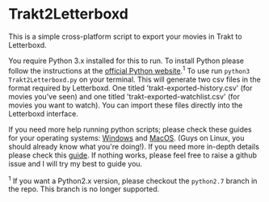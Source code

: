 # Trakt2Letterboxd
This is a simple cross-platform script to export your movies in Trakt to Letterboxd.

You require Python 3.x installed for this to run. To install Python please follow the instructions at the [official Python website](https://www.python.org/downloads/).<sup>1</sup>
To use run `python3 Trakt2Letterboxd.py` on your terminal. This will generate two csv files in the format required by Letterboxd. One titled 'trakt-exported-history.csv' (for movies you've seen) and one titled 'trakt-exported-watchlist.csv' (for movies you want to watch). You can import these files directly into the Letterboxd interface.

If you need more help running python scripts; please check these guides for your operating systems: [Windows](https://docs.python.org/3/faq/windows.html) and [MacOS](https://docs.python.org/3/using/mac.html). (Guys on Linux, you should already know what you're doing!). If you need more in-depth details please check this [guide](https://realpython.com/run-python-scripts/). If nothing works, please feel free to raise a github issue and I will try my best to guide you.

<sup>1</sup> If you want a Python2.x version, please checkout the `python2.7` branch in the repo. This branch is no longer supported.